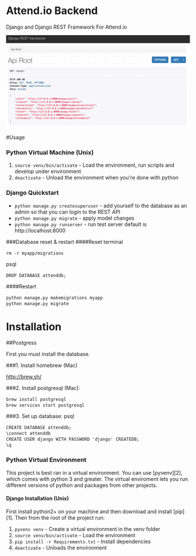 # Attend.io Backend

Django and Django REST Framework For Attend.io

![api root](/screenshots/home.png)

#Usage

### Python Virtual Machine (Unix)

1. `source venv/bin/activate` - Load the environment, run scripts and develop under environment
2. `deactivate` - Unload the environment when you're done with python

### Django Quickstart

* `python manage.py createsuperuser` - add yourself to the database as an admin so that you can login to the REST API
* `python manage.py migrate` - apply model changes
* `python manage.py runserver` - run test server default is http://localhost:8000

###Database reset & restart
####Reset
terminal
```
rm -r myapp/migrations
```
psql
```
DROP DATABASE attenddb;
```
####Restart
```
python manage.py makemigrations myapp
python manage.py migrate
```


# Installation

##Postgress

First you must install the database.

###1. Install homebrew (Mac)

http://brew.sh/

###2. Install postgresql (Mac):
```
brew install postgresql
brew services start postgresql
```

###3. Set up database:
psql
```
CREATE DATABASE attenddb;
\connect attenddb
CREATE USER django WITH PASSWORD 'django' CREATEDB;
\q
```

### Python Virtual Environment

This project is best ran in a virtual environment. You can use [pyvenv][2],
which comes with python 3 and greater. The virtual enviroment lets you run
different versions of python and packages from other projects.

#### Django Installation (Unix)

First install python2+ on your machine and then download and install [pip][1].
Then from the root of the project run:

1. `pyvenv venv` - Create a virtual environment in the venv folder
2. `source venv/bin/activate` - Load the environment
3. `pip install -r Requirements.txt` - Install dependencies
4. `deactivate` - Unloads the environment